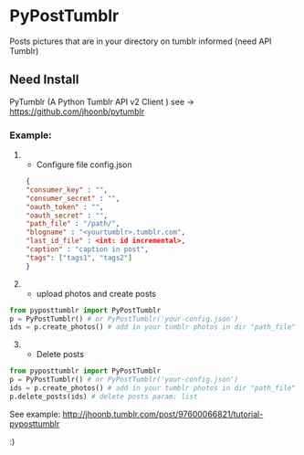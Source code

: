 # PyPostTumblr

Posts pictures that are in your directory on tumblr informed (need API Tumblr)

## Need Install 

PyTumblr (A Python Tumblr API v2 Client ) see -> https://github.com/jhoonb/pytumblr


### Example:

1) - Configure file config.json

```json
	{
	"consumer_key" : "",
	"consumer_secret" : "",
	"oauth_token" : "",
	"oauth_secret" : "",
	"path_file" : "/path/",
	"blogname" : "<yourtumblr>.tumblr.com",
	"last_id_file" : <int: id incremental>,
	"caption" : "caption in post",
	"tags": ["tags1", "tags2"]
	}
```

2) - upload photos and create posts

```python
from pyposttumblr import PyPostTumblr
p = PyPostTumblr() # or PyPostTumblr('your-config.json')
ids = p.create_photos() # add in your tumblr photos in dir "path_file"
```

3) - Delete posts

```python
from pyposttumblr import PyPostTumblr
p = PyPostTumblr() # or PyPostTumblr('your-config.json')
ids = p.create_photos() # add in your tumblr photos in dir "path_file"
p.delete_posts(ids) # delete posts param: list
```

See example: http://jhoonb.tumblr.com/post/97600066821/tutorial-pyposttumblr

:)
